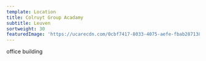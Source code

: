 ```yaml
---
template: Location
title: Colruyt Group Acadamy
subtitle: Leuven
sortweight: 30
featuredImage: 'https://ucarecdn.com/0cbf7417-8033-4075-aefe-fbab2871388c/'
---
```

office building
